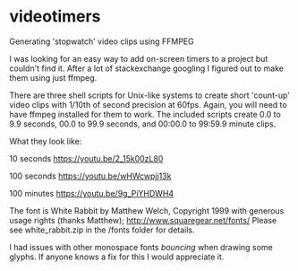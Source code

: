 # videotimers
Generating 'stopwatch' video clips using FFMPEG

I was looking for an easy way to add on-screen timers to a project but couldn't find it.  After a lot of stackexchange googling
I figured out to make them using just ffmpeg.

There are three shell scripts for Unix-like systems to create short 'count-up' video clips with 1/10th of second precision at 60fps.
Again, you will need to have ffmpeg installed for them to work.  The included scripts create 0.0 to 9.9 seconds, 00.0 to 99.9 seconds,
and 00:00.0 to 99:59.9 minute clips.

What they look like:

10 seconds https://youtu.be/2_15k00zL80

100 seconds https://youtu.be/wHWcwpjj13k

100 minutes https://youtu.be/9g_PiYHDWH4

The font is White Rabbit by Matthew Welch, Copyright 1999 with generous usage rights (thanks Matthew);
http://www.squaregear.net/fonts/
Please see white_rabbit.zip in the /fonts folder for details.

I had issues with other monospace fonts *bouncing* when drawing some glyphs.  If anyone knows a fix for this I would appreciate it.


